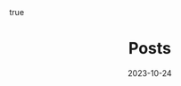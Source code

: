 ---
title: Posts
summary: Welcome to web3
type: 
date: 2023-10-24
math: true
authors:
  - admin
tags:
  - Web3

sections: 
  block: resume-biography
  content:
      username: admin
  design:
      spacing:
        padding: [0, 0, 0, 0]
      biography:
        style: 'text-align: justify; font-size: 0.8em;'
  block: collection
  content:
    filters:
      folders:
        - web3
  block: list
  content:
    filters:
      folders:
        - posts
image:
  caption: '[Building blocks](./blocks_blog_01.jpeg)'
---